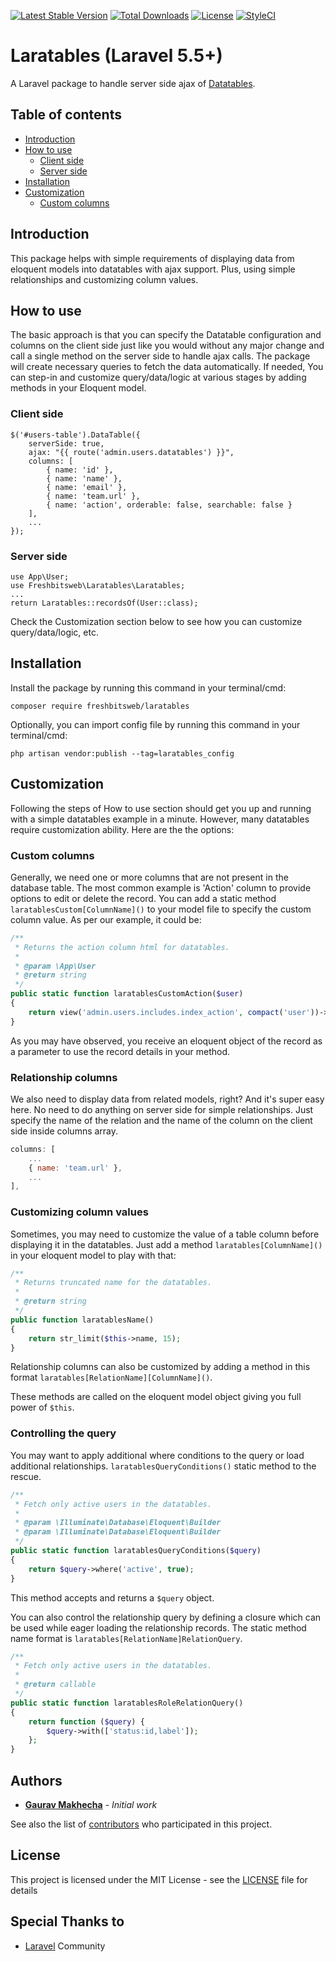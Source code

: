 [![Latest Stable Version](https://poser.pugx.org/freshbitsweb/laratables/v/stable)](https://packagist.org/packages/freshbitsweb/laratables)
[![Total Downloads](https://poser.pugx.org/freshbitsweb/laratables/downloads)](https://packagist.org/packages/freshbitsweb/laratables)
[![License](https://poser.pugx.org/freshbitsweb/laratables/license)](https://packagist.org/packages/freshbitsweb/laratables)
[![StyleCI](https://styleci.io/repos/108421119/shield?branch=master)](https://styleci.io/repos/108421119)

# Laratables (Laravel 5.5+)
A Laravel package to handle server side ajax of [Datatables](https://datatables.net).

## Table of contents
* [Introduction](#introduction)
* [How to use](#how-to-use)
    * [Client side](#client-side)
    * [Server side](#server-side)
* [Installation](#installation)
* [Customization](#customization)
    * [Custom columns](#custom-columns)

## Introduction
This package helps with simple requirements of displaying data from eloquent models into datatables with ajax support. Plus, using simple relationships and customizing column values.

## How to use
The basic approach is that you can specify the Datatable configuration and columns on the client side just like you would without any major change and call a single method on the server side to handle ajax calls. The package will create necessary queries to fetch the data automatically. If needed, You can step-in and customize query/data/logic at various stages by adding methods in your Eloquent model.

### Client side
```
$('#users-table').DataTable({
    serverSide: true,
    ajax: "{{ route('admin.users.datatables') }}",
    columns: [
        { name: 'id' },
        { name: 'name' },
        { name: 'email' },
        { name: 'team.url' },
        { name: 'action', orderable: false, searchable: false }
    ],
    ...
});
```

### Server side
```
use App\User;
use Freshbitsweb\Laratables\Laratables;
...
return Laratables::recordsOf(User::class);
```

Check the Customization section below to see how you can customize query/data/logic, etc.

## Installation
Install the package by running this command in your terminal/cmd:
```
composer require freshbitsweb/laratables
```

Optionally, you can import config file by running this command in your terminal/cmd:
```
php artisan vendor:publish --tag=laratables_config
```

## Customization
Following the steps of How to use section should get you up and running with a simple datatables example in a minute. However, many datatables require customization ability. Here are the the options:

### Custom columns
Generally, we need one or more columns that are not present in the database table. The most common example is 'Action' column to provide options to edit or delete the record. You can add a static method `laratablesCustom[ColumnName]()` to your model file to specify the custom column value. As per our example, it could be:

```php
/**
 * Returns the action column html for datatables.
 *
 * @param \App\User
 * @return string
 */
public static function laratablesCustomAction($user)
{
    return view('admin.users.includes.index_action', compact('user'))->render();
}
```
As you may have observed, you receive an eloquent object of the record as a parameter to use the record details in your method.

### Relationship columns
We also need to display data from related models, right? And it's super easy here. No need to do anything on server side for simple relationships. Just specify the name of the relation and the name of the column on the client side inside columns array.

```js
columns: [
    ...
    { name: 'team.url' },
    ...
],
```

### Customizing column values
Sometimes, you may need to customize the value of a table column before displaying it in the datatables. Just add a method `laratables[ColumnName]()` in your eloquent model to play with that:

```php
/**
 * Returns truncated name for the datatables.
 *
 * @return string
 */
public function laratablesName()
{
    return str_limit($this->name, 15);
}
```
Relationship columns can also be customized by adding a method in this format `laratables[RelationName][ColumnName]()`.

These methods are called on the eloquent model object giving you full power of `$this`.

### Controlling the query
You may want to apply additional where conditions to the query or load additional relationships. `laratablesQueryConditions()` static method to the rescue.

```php
/**
 * Fetch only active users in the datatables.
 *
 * @param \Illuminate\Database\Eloquent\Builder
 * @param \Illuminate\Database\Eloquent\Builder
 */
public static function laratablesQueryConditions($query)
{
    return $query->where('active', true);
}
```
This method accepts and returns a `$query` object.

You can also control the relationship query by defining a closure which can be used while eager loading the relationship records. The static method name format is `laratables[RelationName]RelationQuery`.

```php
/**
 * Fetch only active users in the datatables.
 *
 * @return callable
 */
public static function laratablesRoleRelationQuery()
{
    return function ($query) {
        $query->with(['status:id,label']);
    };
}
```

## Authors

* [**Gaurav Makhecha**](https://github.com/gauravmak) - *Initial work*

See also the list of [contributors](https://github.com/freshbitsweb/laratables/graphs/contributors) who participated in this project.

## License

This project is licensed under the MIT License - see the [LICENSE](LICENSE) file for details

## Special Thanks to

* [Laravel](https://laravel.com) Community
